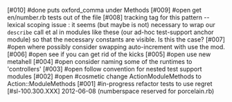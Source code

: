 [#010] #done puts oxford_comma under Methods
[#009] #open get en/number.rb tests out of the file
[#008] tracking tag for this pattern -- lexical scoping issue : it seems (but
  maybe is not) necessary to wrap our `describe` call et al in modules like
  these (our ad-hoc test-support anchor module) so that the necessary constants
  are visible.  Is this the case?
[#007] #open where possibly consider swapping auto-increment with use the mod.
[#006] #open see if you can get rid of the kicks
[#005] #open use new metahell
[#004] #open consider naming some of the runtimes to 'controllers'
[#003] #open follow convention for nested test support modules
[#002] #open #cosmetic change ActionModuleMethods to Action::ModuleMethods
[#001] #in-progress refactor tests to use regret
[#sl-100.300.XXX] 2012-06-08 (numberspace reserved for porcelain.rb)
